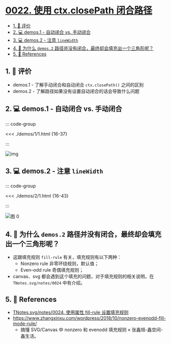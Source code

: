 # [0022. 使用 ctx.closePath 闭合路径](https://github.com/Tdahuyou/TNotes.canvas/tree/main/notes/0022.%20%E4%BD%BF%E7%94%A8%20ctx.closePath%20%E9%97%AD%E5%90%88%E8%B7%AF%E5%BE%84)

<!-- region:toc -->

- [1. 🫧 评价](#1--评价)
- [2. 💻 demos.1 - 自动闭合 vs. 手动闭合](#2--demos1---自动闭合-vs-手动闭合)
- [3. 💻 demos.2 - 注意 `lineWidth`](#3--demos2---注意-linewidth)
- [4. 🤔 为什么 `demos.2` 路径并没有闭合，最终却会填充出一个三角形呢？](#4--为什么-demos2-路径并没有闭合最终却会填充出一个三角形呢)
- [5. 🔗 References](#5--references)

<!-- endregion:toc -->

## 1. 🫧 评价

- demos.1 - 了解手动闭合和自动闭合 `ctx.closePath()` 之间的区别
- demos.2 - 了解路径如果没有设置自动闭合的话会导致什么问题

## 2. 💻 demos.1 - 自动闭合 vs. 手动闭合

::: code-group

<<< ./demos/1/1.html {16-37}

:::

![img](https://cdn.jsdelivr.net/gh/Tdahuyou/imgs@main/2024-10-04-00-49-40.png)

## 3. 💻 demos.2 - 注意 `lineWidth`

::: code-group

<<< ./demos/2/1.html {16-43}

:::

![图 0](https://cdn.jsdelivr.net/gh/Tdahuyou/imgs@main/2025-08-15-20-34-45.png)

## 4. 🤔 为什么 `demos.2` 路径并没有闭合，最终却会填充出一个三角形呢？

- 这跟填充规则 `fill-rule` 有关，填充规则有以下两种：
  - Nonzero rule 非零环绕规则，默认值；
  - Even–odd rule 奇偶填充规则；
- canvas、svg 都会遇到这个填充的问题，对于填充规则的相关说明，在 `TNotes.svg/notes/0024` 中有介绍。

## 5. 🔗 References

- [TNotes.svg/notes/0024. 使用属性 fill-rule 设置填充规则](/TNotes.svg/notes/0024)
- https://www.zhangxinxu.com/wordpress/2018/10/nonzero-evenodd-fill-mode-rule/
  - 搞懂 SVG/Canvas 中 nonzero 和 evenodd 填充规则 « 张鑫旭-鑫空间-鑫生活。
